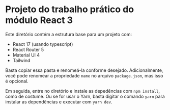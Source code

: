 # Projeto do trabalho prático do módulo React 3

Este diretório contém a estrutura base para um projeto com:

- React 17 (usando typescript)
- React Router 5
- Material UI 4
- Tailwind

Basta copiar essa pasta e renomeá-la conforme desejado. Adicionalmente, você
pode renomear a propriedade `name` no arquivo `package.json`, mas isso é opcional.

Em seguida, entre no diretório e instale as depedências com `npm install`, como de costume.
Ou se for usar o Yarn, basta digitar o comando `yarn` para instalar as dependências e executar com `yarn dev`.
